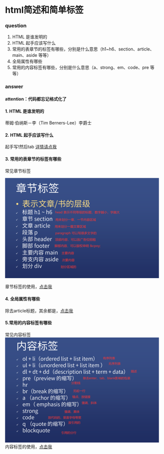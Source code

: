 # html简述和简单标签

### question
1. HTML 是谁发明的
2. HTML 起手应该写什么
3. 常用的表章节的标签有哪些，分别是什么意思（h1~h6、section、article、main、aside 等等）
4. 全局属性有哪些
5. 常用的内容标签有哪些，分别是什么意思（a、strong、em、code、pre 等等）

### answer
#### attention：代码都忘记格式化了
#### 1. HTML 是谁发明的
蒂姆·伯纳斯－李（Tim Berners-Lee）李爵士

#### 2. HTML 起手应该写什么
起手写!然后tab  [详情请点我](https://github.com/YuyuanW/learning-note01/blob/58ac828ff9cec26f662702a34692f0f19921c988/html%E8%B5%B7%E6%89%8B.html)

#### 3. 常用的表章节的标签有哪些
常见章节标签

![章节标签](https://github.com/YuyuanW/learning-note01/blob/4e9a5e5ea755b755922f1633ea4af0d13ad11144/%E7%AB%A0%E8%8A%82%E6%A0%87%E7%AD%BE.png)

章节标签的使用，[点击我](https://github.com/YuyuanW/learning-note01/blob/4e9a5e5ea755b755922f1633ea4af0d13ad11144/%E5%85%A8%E5%B1%80%E5%B1%9E%E6%80%A7/article.html)

#### 4. 全局属性有哪些
除去article标题，其余都是，[点击我](https://github.com/YuyuanW/learning-note01/tree/master/%E5%85%A8%E5%B1%80%E5%B1%9E%E6%80%A7)

#### 5.常用的内容标签有哪些
常见内容标签 ![内容标签](https://github.com/YuyuanW/learning-note01/blob/b2c02fac7351399ac9d8975e7ad0f4c320d1b7a8/%E5%86%85%E5%AE%B9%E6%A0%87%E7%AD%BE.png)
内容标签的使用，[点击我](https://github.com/YuyuanW/learning-note01/blob/b2c02fac7351399ac9d8975e7ad0f4c320d1b7a8/%E5%86%85%E5%AE%B9%E6%A0%87%E7%AD%BE/%E5%86%85%E5%AE%B9%E6%A0%87%E7%AD%BE.html)


